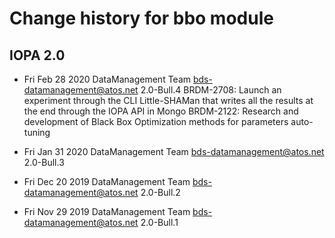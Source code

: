 Change history for bbo module
=============================

IOPA 2.0
--------

* Fri Feb 28 2020 DataManagement Team <bds-datamanagement@atos.net> 2.0-Bull.4
BRDM-2708: Launch an experiment through the CLI Little-SHAMan that writes all the results at the end through the IOPA API in Mongo
BRDM-2122: Research and development of Black Box Optimization methods for parameters auto-tuning

* Fri Jan 31 2020 DataManagement Team <bds-datamanagement@atos.net> 2.0-Bull.3

* Fri Dec 20 2019 DataManagement Team <bds-datamanagement@atos.net> 2.0-Bull.2

* Fri Nov 29 2019 DataManagement Team <bds-datamanagement@atos.net> 2.0-Bull.1